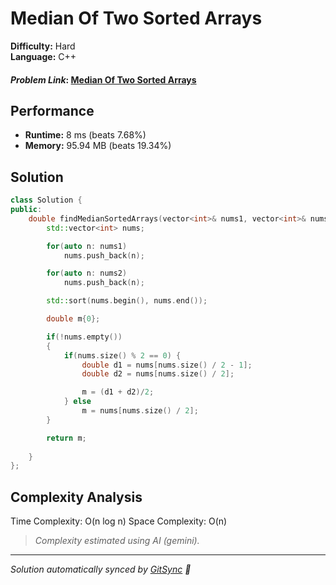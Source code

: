 # Median Of Two Sorted Arrays

**Difficulty:** Hard  
**Language:** C++  

#### *Problem Link*: [Median Of Two Sorted Arrays](https://leetcode.com/problems/median-of-two-sorted-arrays/)

## Performance
- **Runtime:** 8 ms (beats 7.68%)
- **Memory:** 95.94 MB (beats 19.34%)

## Solution
```cpp
class Solution {
public:
    double findMedianSortedArrays(vector<int>& nums1, vector<int>& nums2) {
        std::vector<int> nums;

        for(auto n: nums1)
            nums.push_back(n);

        for(auto n: nums2)
            nums.push_back(n);

        std::sort(nums.begin(), nums.end());

        double m{0};

        if(!nums.empty())
        {
            if(nums.size() % 2 == 0) {
                double d1 = nums[nums.size() / 2 - 1]; 
                double d2 = nums[nums.size() / 2];

                m = (d1 + d2)/2;       
            } else 
                m = nums[nums.size() / 2];
        }

        return m;
        
    }
};
```

## Complexity Analysis

Time Complexity: O(n log n)
Space Complexity: O(n)

>  _Complexity estimated using AI (gemini)._



---
*Solution automatically synced by [GitSync](https://github.com/pramay88/GitSync) 🚀*
